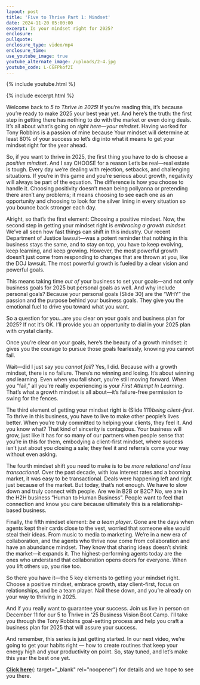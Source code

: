 ```yaml
---
layout: post
title: 'Five to Thrive Part 1: Mindset'
date: 2024-11-20 05:00:00
excerpt: Is your mindset right for 2025?
enclosure:
pullquote:
enclosure_type: video/mp4
enclosure_time:
use_youtube_image: true
youtube_alternate_image: /uploads/2-4.jpg
youtube_code: L-CGFPkof2I
---
```

{% include youtube.html %}

{% include excerpt.html %}

Welcome back to *5 to Thrive in 2025*! If you’re reading this, it’s because you’re ready to make 2025 your best year yet. And here’s the truth: the first step in getting there has nothing to do with the market or even doing deals. It’s all about what’s going on *right here*—*your mindset*. Having worked for Tony Robbins is a passion of mine because Your mindset will determine at least 80% of your success so let’s dig into what it means to get your mindset right for the year ahead.

So, if you want to thrive in 2025, the first thing you have to do is choose a *positive mindset*. And I say CHOOSE for a reason Let’s be real—real estate is tough. Every day we’re dealing with rejection, setbacks, and challenging situations. If you’re in this game and you’re serious about growth, negativity will always be part of the equation. The difference is how you choose to handle it. Choosing positivity doesn’t mean being pollyanna or pretending there aren’t any problems; it means choosing to see each one as an opportunity and choosing to look for the silver lining in every situation so you bounce back stronger each day.

Alright, so that’s the first element: Choosing a positive mindset. Now, the second step in getting your mindset right is *embracing a growth mindset.* We’ve all seen how fast things can shift in this industry. Our recent Department of Justice lawsuit—was a potent reminder that nothing in this business stays the same, and to stay on top, you have to keep evolving, keep learning, and keep growing. However, the most powerful growth doesn’t just come from responding to changes that are thrown at you, like the DOJ lawsuit. The most powerful growth is fueled by a clear vision and powerful goals.

This means taking time *out of* your business to set your goals—and not only business goals for 2025 but personal goals as well. And why include personal goals? Because your personal goals (Slide 30) are the “WHY” the passion and the purpose behind your business goals. They give you the emotional fuel to drive you toward what you want.

So a question for you…are you clear on your goals and business plan for 2025? If not it’s OK. I’ll provide you an opportunity to dial in your 2025 plan with crystal clarity.

Once you’re clear on your goals, here’s the beauty of a growth mindset: it gives you the courage to pursue those goals fearlessly, knowing you cannot fail.

Wait—did I just say you *cannot fail*? Yes, I did. Because with a growth mindset, there is no failure. There’s no winning and losing. It’s about winning *and* learning. Even when you fall short, you’re still moving forward. When you “fail,” all you’re really experiencing is your *First Attempt* *In* *Learning*. That’s what a growth mindset is all about—it’s failure-free permission to swing for the fences.

The third element of getting your mindset right is (Slide 111)*being client-first*. To thrive in this business, you have to live to make other people’s lives better. When you’re truly committed to helping your clients, they feel it. And you know what? That kind of sincerity is contagious. Your business will grow, just like it has for so many of our partners when people sense that you’re in this for them, embodying a client-first mindset, where success isn’t just about you closing a sale; they feel it and referrals come your way without even asking.

The fourth mindset shift you need to make is to be *more relational and less transactional*. Over the past decade, with low interest rates and a booming market, it was easy to be transactional. Deals were happening left and right just because of the market. But today, that’s not enough. We have to slow down and truly connect with people. Are we in B2B or B2C? No, we are in the H2H business “Human to Human Business”. People want to feel that connection and know you care because ultimately this is a relationship-based business.

Finally, the fifth mindset element: *be a team player*. Gone are the days when agents kept their cards close to the vest, worried that someone else would steal their ideas. From music to media to marketing. We’re in a new era of collaboration, and the agents who thrive now come from collaboration and have an abundance mindset. They know that sharing ideas doesn’t shrink the market—it expands it. The highest-performing agents today are the ones who understand that collaboration opens doors for everyone. When you lift others up, you rise too.

So there you have it—the 5 key elements to getting your mindset right. Choose a positive mindset, embrace growth, stay client-first, focus on relationships, and be a team player. Nail these down, and you’re already on your way to thriving in 2025.

And if you really want to guarantee your success. Join us live in person on December 11 for our 5 to Thrive in ‘25 Business Vision Boot Camp. I’ll take you through the Tony Robbins goal-setting process and help you craft a business plan for 2025 that will assure your success.

And remember, this series is just getting started. In our next video, we’re going to get your habits right — how to create routines that keep your energy high and your productivity on point. So, stay tuned, and let’s make this year the best one yet.

[**Click here**](https://www.eventbrite.com/e/top-agent-secrets-5-keys-to-thrive-in-2025-tickets-1083491565439?aff=oddtdtcreator){: target="_blank" rel="noopener"} for details and we hope to see you there.